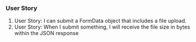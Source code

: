 ### User Story

1. User Story: I can submit a FormData object that includes a file upload.
2. User Story: When I submit something, I will receive the file size in bytes within the JSON response